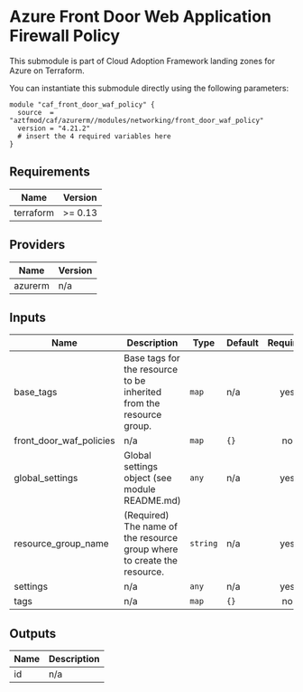# Azure Front Door Web Application Firewall Policy

This submodule is part of Cloud Adoption Framework landing zones for Azure on Terraform.

You can instantiate this submodule directly using the following parameters:

```
module "caf_front_door_waf_policy" {
  source  = "aztfmod/caf/azurerm//modules/networking/front_door_waf_policy"
  version = "4.21.2"
  # insert the 4 required variables here
}
```

<!-- BEGINNING OF PRE-COMMIT-TERRAFORM DOCS HOOK -->
## Requirements

| Name | Version |
|------|---------|
| terraform | >= 0.13 |

## Providers

| Name | Version |
|------|---------|
| azurerm | n/a |

## Inputs

| Name | Description | Type | Default | Required |
|------|-------------|------|---------|:--------:|
| base\_tags | Base tags for the resource to be inherited from the resource group. | `map` | n/a | yes |
| front\_door\_waf\_policies | n/a | `map` | `{}` | no |
| global\_settings | Global settings object (see module README.md) | `any` | n/a | yes |
| resource\_group\_name | (Required) The name of the resource group where to create the resource. | `string` | n/a | yes |
| settings | n/a | `any` | n/a | yes |
| tags | n/a | `map` | `{}` | no |

## Outputs

| Name | Description |
|------|-------------|
| id | n/a |

<!-- END OF PRE-COMMIT-TERRAFORM DOCS HOOK -->